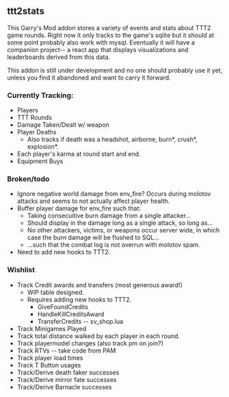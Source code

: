 ## ttt2stats

This Garry's Mod addon stores a variety of events and stats about TTT2 game rounds. Right now it only tracks to the game's sqlite but it should at some point probably also work with mysql. Eventually it will have a companion project-- a react app that displays visualizations and leaderboards derived from this data.

This addon is still under development and no one should probably use it yet, unless you find it abandoned and want to carry it forward.

### Currently Tracking:

- Players
- TTT Rounds
- Damage Taken/Dealt w/ weapon
- Player Deaths
  - Also tracks if death was a headshot, airborne, burn\*, crush\*, explosion*.
- Each player's karma at round start and end.
- Equipment Buys

### Broken/todo

- Ignore negative world damage from env_fire? Occurs during molotov attacks and seems to not actually affect player health.
- Buffer player damage for env_fire such that:
  - Taking consecuitive burn damage from a single attacker...
  - Should display in the damage long as a single attack, so long as...
  - No other attackers, victims, or weapons occur server wide, in which case the burn damage will be flushed to SQL...
  - ...such that the combat log is not overrun with molotov spam. 
- Need to add new hooks to TTT2.

### Wishlist

- Track Credit awards and transfers (most generous award!)
  - WIP table designed.
  - Requires adding new hooks to TTT2.
    - GiveFoundCredits
    - HandleKillCreditsAward
    - TransferCredits -- sv_shop.lua
- Track Minigames Played
- Track total distance walked by each player in each round.
- Track playermodel changes (also track pm on join?)
- Track RTVs -- take code from PAM
- Track player load times
- Track T Button usages
- Track/Derive death faker successes
- Track/Derive mirror fate successes
- Track/Derive Barnacle successes